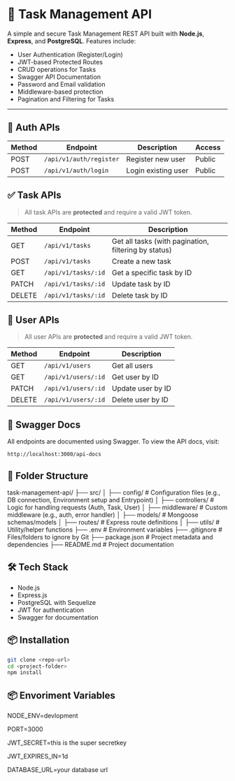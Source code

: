 # 📝 Task Management API

A simple and secure Task Management REST API built with **Node.js**, **Express**, and **PostgreSQL**. Features include:

- User Authentication (Register/Login)
- JWT-based Protected Routes
- CRUD operations for Tasks
- Swagger API Documentation
- Password and Email validation
- Middleware-based protection
- Pagination and Filtering for Tasks

---

## 🔐 Auth APIs

| Method | Endpoint                | Description         | Access |
| ------ | ----------------------- | ------------------- | ------ |
| POST   | `/api/v1/auth/register` | Register new user   | Public |
| POST   | `/api/v1/auth/login`    | Login existing user | Public |

## ✅ Task APIs

> All task APIs are **protected** and require a valid JWT token.

| Method | Endpoint            | Description                                          |
| ------ | ------------------- | ---------------------------------------------------- |
| GET    | `/api/v1/tasks`     | Get all tasks (with pagination, filtering by status) |
| POST   | `/api/v1/tasks`     | Create a new task                                    |
| GET    | `/api/v1/tasks/:id` | Get a specific task by ID                            |
| PATCH  | `/api/v1/tasks/:id` | Update task by ID                                    |
| DELETE | `/api/v1/tasks/:id` | Delete task by ID                                    |

## 👤 User APIs

> All user APIs are **protected** and require a valid JWT token.

| Method | Endpoint            | Description       |
| ------ | ------------------- | ----------------- |
| GET    | `/api/v1/users`     | Get all users     |
| GET    | `/api/v1/users/:id` | Get user by ID    |
| PATCH  | `/api/v1/users/:id` | Update user by ID |
| DELETE | `/api/v1/users/:id` | Delete user by ID |

## 📄 Swagger Docs

All endpoints are documented using Swagger. To view the API docs, visit:

`http://localhost:3000/api-docs`

## 📁 Folder Structure
task-management-api/
├── src/
│   ├── config/          # Configuration files (e.g., DB connection, Environment setup and Entrypoint)
│   ├── controllers/     # Logic for handling requests (Auth, Task, User)
│   ├── middleware/      # Custom middleware (e.g., auth, error handler)
│   ├── models/          # Mongoose schemas/models
│   ├── routes/          # Express route definitions
│   ├── utils/           # Utility/helper functions
├── .env                 # Environment variables
├── .gitignore           # Files/folders to ignore by Git
├── package.json         # Project metadata and dependencies
├── README.md            # Project documentation


## 🛠️ Tech Stack

- Node.js
- Express.js
- PostgreSQL with Sequelize
- JWT for authentication
- Swagger for documentation

## 📦 Installation

```bash
git clone <repo-url>
cd <project-folder>
npm install
```

## 📦 Envoriment Variables

NODE_ENV=devlopment

PORT=3000

JWT_SECRET=this is the super secretkey

JWT_EXPIRES_IN=1d

DATABASE_URL=your database url
